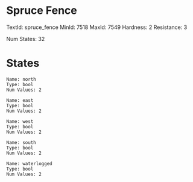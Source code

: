 # Spruce Fence
TextId: spruce_fence
MinId: 7518
MaxId: 7549
Hardness: 2
Resistance: 3

Num States: 32
# States
```
Name: north
Type: bool
Num Values: 2

Name: east
Type: bool
Num Values: 2

Name: west
Type: bool
Num Values: 2

Name: south
Type: bool
Num Values: 2

Name: waterlogged
Type: bool
Num Values: 2
```